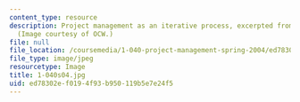 ```yaml
---
content_type: resource
description: Project management as an iterative process, excerpted from lecture 1.
  (Image courtesy of OCW.)
file: null
file_location: /coursemedia/1-040-project-management-spring-2004/ed78302ef0194f93b950119b5e7e24f5_1-040s04.jpg
file_type: image/jpeg
resourcetype: Image
title: 1-040s04.jpg
uid: ed78302e-f019-4f93-b950-119b5e7e24f5
---
```


